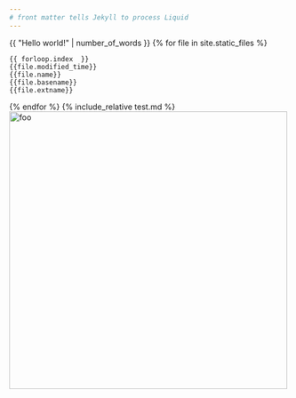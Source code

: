 ```yaml
---
# front matter tells Jekyll to process Liquid
---
```

{{ "Hello world!" | number_of_words }}
{% for file in site.static_files %}

    {{ forloop.index  }}
    {{file.modified_time}} 
    {{file.name}} 
    {{file.basename}}
    {{file.extname}}
    
{% endfor %}
{% include_relative test.md %}
<image src="images/foo.jpg" alt="foo" width="500">
